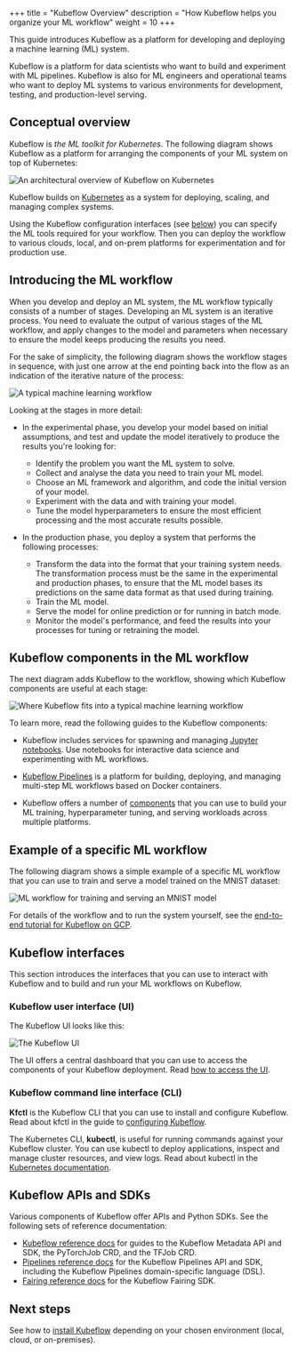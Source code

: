 +++
title = "Kubeflow Overview"
description = "How Kubeflow helps you organize your ML workflow"
weight = 10
+++

<!--
Note for authors: The source of the diagrams is held in Google Slides decks,
in the "Doc diagrams" folder in the public Kubeflow shared drive.
-->

This guide introduces Kubeflow as a platform for developing and deploying a
machine learning (ML) system.

Kubeflow is a platform for data scientists who want to build and experiment with
ML pipelines. Kubeflow is also for ML engineers and operational teams who want
to deploy ML systems to various environments for development, testing, and
production-level serving.

## Conceptual overview

Kubeflow is *the ML toolkit for Kubernetes*.
The following diagram shows Kubeflow as a platform for arranging the
components of your ML system on top of Kubernetes:

<img src="/docs/images/kubeflow-overview-platform-diagram.svg" 
  alt="An architectural overview of Kubeflow on Kubernetes"
  class="mt-3 mb-3 border border-info rounded">

Kubeflow builds on [Kubernetes](https://kubernetes.io/) as a system for 
deploying, scaling, and managing complex systems.

Using the Kubeflow configuration interfaces (see [below](#interfaces)) you can
specify the ML tools required for your workflow. Then you can deploy the 
workflow to various clouds, local, and on-prem platforms for experimentation and 
for production use.

## Introducing the ML workflow

When you develop and deploy an ML system, the ML workflow typically consists of 
a number of stages. Developing an ML system is an iterative process. 
You need to evaluate the output of various stages of the ML workflow, and apply
changes to the model and parameters when necessary to ensure the model keeps 
producing the results you need.

For the sake of simplicity, the following diagram
shows the workflow stages in sequence, with just one arrow at the end pointing
back into the flow as an indication of the iterative nature of the process:

<img src="/docs/images/kubeflow-overview-workflow-diagram-1.svg" 
  alt="A typical machine learning workflow"
  class="mt-3 mb-3 border border-info rounded">

Looking at the stages in more detail:

* In the experimental phase, you develop your model based on initial
  assumptions, and test and update the model iteratively to produce the
  results you're looking for:

  * Identify the problem you want the ML system to solve.
  * Collect and analyse the data you need to train your ML model.
  * Choose an ML framework and algorithm, and code the initial version of your 
    model.
  * Experiment with the data and with training your model.
  * Tune the model hyperparameters to ensure the most efficient processing and the
    most accurate results possible.

* In the production phase, you deploy a system that performs the following 
  processes:

  * Transform the data into the format that your training system needs. The
    transformation process must be the same in the experimental and production
    phases, to ensure that the ML model bases its predictions on the same data 
    format as that used during training.
  * Train the ML model.
  * Serve the model for online prediction or for running in batch mode.
  * Monitor the model's performance, and feed the results into your processes
    for tuning or retraining the model.

## Kubeflow components in the ML workflow

The next diagram adds Kubeflow to the workflow, showing which Kubeflow
components are useful at each stage:

<img src="/docs/images/kubeflow-overview-workflow-diagram-2.svg" 
  alt="Where Kubeflow fits into a typical machine learning workflow"
  class="mt-3 mb-3 border border-info rounded">

To learn more, read the following guides to the Kubeflow components:

* Kubeflow includes services for spawning and managing 
  [Jupyter notebooks](/docs/notebooks/). Use notebooks for interactive data 
  science and experimenting with ML workflows.

* [Kubeflow Pipelines](/docs/pipelines/pipelines-overview/) is a platform for 
  building, deploying, and managing multi-step ML workflows based on Docker 
  containers.

* Kubeflow offers a number of [components](/docs/components/) that you can use
  to build your ML training, hyperparameter tuning, and serving workloads across
  multiple platforms.

## Example of a specific ML workflow

The following diagram shows a simple example of a specific ML workflow that you
can use to train and serve a model trained on the MNIST dataset:

<img src="/docs/images/kubeflow-gcp-e2e-tutorial-simplified.svg" 
  alt="ML workflow for training and serving an MNIST model"
  class="mt-3 mb-3 border border-info rounded">

For details of the workflow and to run the system yourself, see the 
[end-to-end tutorial for Kubeflow on GCP](/docs/gke/gcp-e2e/).

<a id="interfaces"></a>
## Kubeflow interfaces

This section introduces the interfaces that you can use to interact with
Kubeflow and to build and run your ML workflows on Kubeflow.

### Kubeflow user interface (UI) 

The Kubeflow UI looks like this:

<img src="/docs/images/central-ui.png" 
  alt="The Kubeflow UI"
  class="mt-3 mb-3 border border-info rounded">

The UI offers a central dashboard that you can use to access the components
of your Kubeflow deployment. Read 
[how to access the UI](/docs/other-guides/accessing-uis/).

### Kubeflow command line interface (CLI)

**Kfctl** is the Kubeflow CLI that you can use to install and configure 
Kubeflow. Read about kfctl in the guide to 
[configuring Kubeflow](/docs/other-guides/kustomize/).

The Kubernetes CLI, **kubectl**, is useful for running commands against your
Kubeflow cluster. You can use kubectl to deploy applications, inspect and manage
cluster resources, and view logs. Read about kubectl in the [Kubernetes 
documentation](https://kubernetes.io/docs/tasks/tools/install-kubectl/).

## Kubeflow APIs and SDKs

Various components of Kubeflow offer APIs and Python SDKs. See the following
sets of reference documentation:

* [Kubeflow reference docs](/docs/reference/) for guides to the Kubeflow
  Metadata API and SDK, the PyTorchJob CRD, and the TFJob CRD.
* [Pipelines reference docs](/docs/pipelines/reference/) for the Kubeflow
  Pipelines API and SDK, including the Kubeflow Pipelines domain-specific
  language (DSL).
* [Fairing reference docs](/docs/fairing/reference/) for the Kubeflow Fairing
  SDK.

## Next steps

See how to [install Kubeflow](/docs/started/getting-started/) depending on
your chosen environment (local, cloud, or on-premises).
